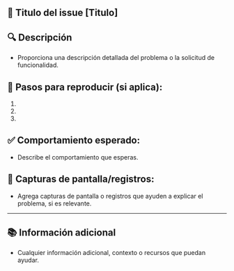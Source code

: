 ## 📝 Titulo del issue [Titulo]

## 🔍 Descripción
- Proporciona una descripción detallada del problema o la solicitud de funcionalidad.

## 🔄 Pasos para reproducir (si aplica):
1. 
2. 
3. 

## ✅ Comportamiento esperado:
- Describe el comportamiento que esperas.

## 📸 Capturas de pantalla/registros:
- Agrega capturas de pantalla o registros que ayuden a explicar el problema, si es relevante.

---

## 📚 Información adicional
- Cualquier información adicional, contexto o recursos que puedan ayudar.

